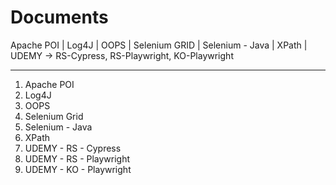# Documents
Apache POI | Log4J | OOPS | Selenium GRID | Selenium - Java | XPath | UDEMY ->  RS-Cypress, RS-Playwright, KO-Playwright

----------------------
1. Apache POI
2. Log4J
3. OOPS
4. Selenium Grid
5. Selenium - Java
6. XPath
7. UDEMY - RS - Cypress
8. UDEMY - RS - Playwright
9. UDEMY - KO - Playwright

